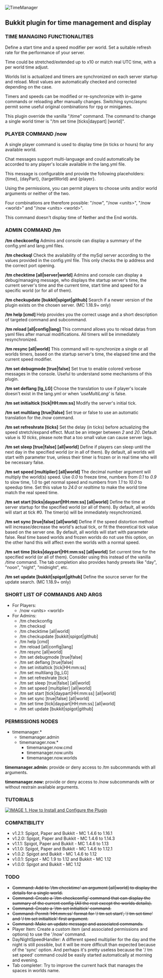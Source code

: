 ![TimeManager](http://imageshack.com/a/img922/9061/ECwdWj.png "TimeManager")

## Bukkit plugin for time management and display


### TIME MANAGING FUNCTIONALITIES
Define a start time and a speed modifier per world. Set a suitable refresh rate for the performance of your server.

Time could be stretched/extended up to x10 or match real UTC time, with a per world time adjust.

Worlds list is actualized and timers are synchronized on each server startup and reload. Most values are automatically checked and corrected depending on the case.

Timers and speeds can be modified or re-synchronize with in-game commands or reloading after manually changes. Switching sync/async permit some useful original combinations for rpg or minigames.

This plugin override the vanilla "/time" command. The command to change a single world timer is "/tm set time \[ticks|daypart] \[world]".


### PLAYER COMMAND /now <units> <world>
A single player command is used to display time (in ticks or hours) for any available world.

Chat messages support multi-language and could automatically be accorded to any player's locale available in the lang.yml file.

This message is configurable and provide the following placeholders: {time}, {dayPart}, {targetWorld} and {player}.

Using the permissions, you can permit players to choose units and/or world arguments or neither of the two.

Four combinations are therefore possible: "/now", "/now \<units>", "/now \<world>" and "/now \<units> \<world>".

This command doesn't display time of Nether and the End worlds.


### ADMIN COMMAND /tm

**/tm checkconfig** Admins and console can display a summary of the config.yml and lang.yml files.

**/tm checksql** Check the availability of the mySql server according to the values provided in the config.yml file. This only checks the ip address and the correct port opening.

**/tm checktime \[all|server|world]** Admins and console can display a debug/managing message, who displays the startup server's time, the current server's time and the current time, start time and speed for a specific world (or for all of them).

**/tm checkupdate \[bukkit|spigot|github]** Search if a newer version of the plugin exists on the chosen server. (MC 1.18.9+ only)

**/tm help \[cmd] <subCmd>** Help provides you the correct usage and a short description of targeted command and subcommand.

**/tm reload \[all|config|lang]** This command allows you to reload datas from yaml files after manual modifications. All timers will be immediately resynchronized.

**/tm resync \[all|world]** This command will re-synchronize a single or all worlds timers, based on the startup server's time, the elapsed time and the current speed modifier.

**/tm set debugmode [true|false]** Set true to enable colored verbose messages in the console. Useful to understand some mechanisms of this plugin.

**/tm set deflang \[lg_LG]** Choose the translation to use if player's locale doesn't exist in the lang.yml or when _'useMultiLang'_ is false.

**/tm set initialtick \[tick|HH:mm:ss]** Modify the server's initial tick.

**/tm set multilang \[true|false]** Set true or false to use an automatic translation for the _/now_ command.

**/tm set refreshrate \[ticks]** Set the delay (in ticks) before actualizing the speed stretch/expand effect. Must be an integer between _2_ and _20_. Default value is _10 ticks_, please note that a too small value can cause server lags.

**/tm set sleep \[true|false] \[all|world]** Define if players can sleep until the next day in the specified world (or in all of them). By default, all worlds will start with parameter true, unless their timer is frozen or in real time who will be necessary false.

**/tm set speed \[multiplier] \[all|world]** The decimal number argument will multiply the world(s) speed. Use _0.0_ to freeze time, numbers from _0.1_ to _0.9_ to slow time, 1.0 to get normal speed and numbers from _1.1_ to _10.0_ to speedup time. Set this value to _24.0_ or _realtime_ to make the world time match the real speed time.

**/tm set start \[ticks|daypart|HH:mm:ss] \[all|world]** Define the time at server startup for the specified world (or all of them). By default, all worlds will start at tick \#0. The timer(s) will be immediately resynchronized.

**/tm set sync [true|false] [all|world]** Define if the speed distortion method will increase/decrease the world's actual tick, or fit the theoretical tick value based on the server one. By default, all worlds will start with parameter false. Real time based worlds and frozen worlds do not use this option, on the other hand this will affect even the worlds with a normal speed.

**/tm set time \[ticks|daypart|HH:mm:ss] \[all|world]** Set current time for the specified world (or all of them). Consider using this instead of the vanilla _/time_ command. The tab completion also provides handy presets like "day", "noon", "night", "midnight", etc.

**/tm set update \[bukkit|spigot|github]** Define the source server for the update search. (MC 1.18.9+ only)


### SHORT LIST OF COMMANDS AND ARGS
- For Players:
  - /now \<units> \<world>
- For Admins:
  - /tm checkconfig
  - /tm checksql
  - /tm checktime [all|world]
  - /tm checkupdate [bukkit|spigot|github]
  - /tm help \[cmd]
  - /tm reload \[all|config|lang]
  - /tm resync \[all|world]
  - /tm set debugmode \[true|false]
  - /tm set deflang \[true|false]
  - /tm set initialtick [tick|HH:mm:ss]
  - /tm set multilang \[lg_LG]
  - /tm set refreshrate \[tick]
  - /tm set sleep \[true|false] \[all|world]
  - /tm set speed \[multiplier] \[all|world]
  - /tm set start \[tick|daypart|HH:mm:ss] \[all|world]
  - /tm set sync \[true|false] \[all|world]
  - /tm set time \[tick|daypart|HH:mm:ss] \[all|world]
  - /tm set update [bukkit|spigot|github]


### PERMISSIONS NODES
- timemanager.*
  - timemanager.admin
  - timemanager.now.*
    - timemanager.now.cmd
    - timemanager.now.units
    - timemanager.now.worlds

**timemanager.admin:** provide or deny access to /tm subcommands with all arguments.

**timemanager.now:** provide or deny access to /now subcommands with or without restrain available arguments.

### TUTORIALS
[![IMAGE 1. How to Install and Configure the Plugin](http://imageshack.com/a/img924/8047/gxPi0W.png)](https://www.youtube.com/playlist?list=PLPTZNgSLmtr9PxHD_7Y2VFhbSqH8gKBad)

### COMPATIBILITY
* v1.2.1: Spigot, Paper and Bukkit - MC 1.4.6 to 1.16.1
* v1.2.0: Spigot, Paper and Bukkit - MC 1.4.6 to 1.14.3
* v1.1.1: Spigot, Paper and Bukkit - MC 1.4.6 to 1.13
* v1.1.0: Spigot, Paper and Bukkit - MC 1.4.6 to 1.12.1
* v1.0.2: Spigot and Bukkit - MC 1.4.6 to 1.12
* v1.0.1: Spigot - MC 1.9 to 1.12 and Bukkit - MC 1.12
* v1.0.0: Spigot and Bukkit - MC 1.12

### TODO
* ~~Command: Add to '/tm checktime' an argument [all|world] to display the details for a single world.~~
* ~~Command: Create a '/tm checkconfig' command that can display the summary of the current config (All the rest except the worlds details).~~
* ~~Command: Create a '/tm set initialtick' command.~~
* ~~Command: Permit 'HH:mm:ss' format for '/ tm set start', '/ tm set time' and '/ tm set initialtick' first argument.~~
* ~~Command: Make an update message and associated commands.~~
* Player Item: Create a custom item (and associated permissions and options) to use the '/now' command.
* DayNightSpeedHandler: A different speed multiplier for the day and the night is still possible, but it will be more difficult than expected because of the 'sync' option. And perhaps it's pretty useless because the '/ tm set speed' command could be easily started automatically at morning and evening.
* Tab completer: Try to improve the current hack that manages the spaces in worlds name.
